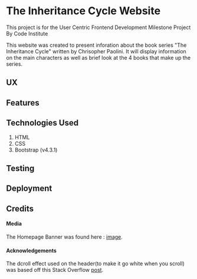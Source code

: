 # The Inheritance Cycle Website

This project is for the User Centric Frontend Development Milestone Project By Code Institute

This website was created to present inforation about the book series "The Inheritance Cycle" written by Chrisopher Paolini. It will display information on the main characters as well as brief look at the 4 books that make up the series.

## UX

## Features

## Technologies Used
1. HTML
2. CSS
3. Bootstrap (v4.3.1)

## Testing

## Deployment

## Credits

#### Media
The Homepage Banner was found here : [image](https://wall.alphacoders.com/big.php?i=342383).

#### Acknowledgements
The dcroll effect used on the header(to make it go white when you scroll) was based off this Stack Overflow [post](https://stackoverflow.com/questions/23706003/changing-nav-bar-color-after-scrolling).